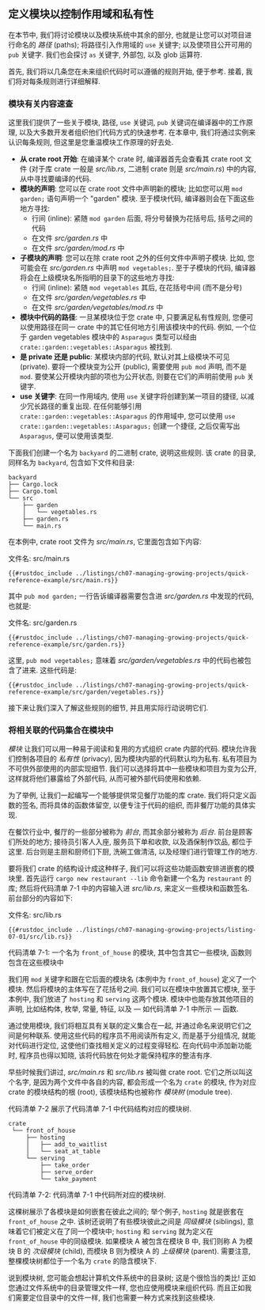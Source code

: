 ## 定义模块以控制作用域和私有性

在本节中, 我们将讨论模块以及模块系统中其余的部分, 也就是让您可以对项目进行命名的
*路径* (paths); 将路径引入作用域的 `use` 关键字; 以及使项目公开可用的 `pub` 关键字.
我们也会探讨 `as` 关键字, 外部包, 以及 glob 运算符.

首先, 我们将以几条您在未来组织代码时可以遵循的规则开始, 便于参考. 接着,
我们将对每条规则进行详细解释.

### 模块有关内容速查

这里我们提供了一些关于模块, 路径, `use` 关键词, `pub` 关键词在编译器中的工作原理,
以及大多数开发者组织他们代码方式的快速参考. 在本章中, 我们将通过实例来认识每条规则,
但这里是您重温模块工作原理的好去处.

- **从 crate root 开始**: 在编译某个 crate 时, 编译器首先会查看其 crate root
  文件 (对于库 crate 一般是 *src/lib.rs*, 二进制 crate 则是 *src/main.rs*)
  中的内容, 从中寻找要编译的代码.
- **模块的声明**: 您可以在 crate root 文件中声明新的模块; 比如您可以用 `mod
  garden;` 语句声明一个 "garden" 模块. 至于模块代码, 编译器则会在下面这些地方寻找:
  - 行间 (inline): 紧随 `mod garden` 后面, 将分号替换为花括号后, 括号之间的代码
  - 在文件 *src/garden.rs* 中
  - 在文件 *src/garden/mod.rs* 中
- **子模块的声明**: 您可以在除 crate root 之外的任何文件中声明子模块. 比如,
  您可能会在 *src/garden.rs* 中声明 `mod vegetables;`.
  至于子模块的代码, 编译器将会在上级模块名所指明的目录下的这些地方寻找:
  - 行间 (inline): 紧随 `mod vegetables` 其后, 在花括号中间 (而不是分号)
  - 在文件 *src/garden/vegetables.rs* 中
  - 在文件 *src/garden/vegetables/mod.rs* 中
- **模块中代码的路径**: 一旦某模块位于您 crate 中, 只要满足私有性规则, 
  您便可以使用路径在同一 crate 中的其它任何地方引用该模块中的代码. 例如, 一个位于
  garden vegetables 模块中的 `Asparagus` 类型可以经由
  `crate::garden::vegetables::Asparagus` 被找到.
- **是 private 还是 public**: 某模块内部的代码, 默认对其上级模块不可见 (private).
  要将一个模块变为公开 (public), 需要使用 `pub mod` 声明, 而不是 `mod`.
  要使某公开模块内部的项也为公开状态, 则要在它们的声明前使用 `pub` 关键字.
- **use 关键字**: 在同一作用域内, 使用 `use` 关键字将创建到某一项目的捷径,
  以减少冗长路径的重复出现. 在任何能够引用 `crate::garden::vegetables::Asparagus`
  的作用域中, 您可以使用 `use crate::garden::vegetables::Asparagus;` 创建一个捷径,
  之后仅需写出 `Asparagus`, 便可以使用该类型.

下面我们创建一个名为 `backyard` 的二进制 crate, 说明这些规则. 该 crate 的目录, 
同样名为 `backyard`, 包含如下文件和目录:

```text
backyard
├── Cargo.lock
├── Cargo.toml
└── src
    ├── garden
    │   └── vegetables.rs
    ├── garden.rs
    └── main.rs
```

在本例中, crate root 文件为 *src/main.rs*, 它里面包含如下内容:

<span class="filename">文件名: src/main.rs</span>

```rust,noplayground,ignore
{{#rustdoc_include ../listings/ch07-managing-growing-projects/quick-reference-example/src/main.rs}}
```

其中 `pub mod garden;` 一行告诉编译器需要包含进 *src/garden.rs* 中发现的代码,
也就是:

<span class="filename">文件名: src/garden.rs</span>

```rust,noplayground,ignore
{{#rustdoc_include ../listings/ch07-managing-growing-projects/quick-reference-example/src/garden.rs}}
```

这里, `pub mod vegetables;` 意味着 *src/garden/vegetables.rs*
中的代码也被包含了进来. 这些代码是:

```rust,noplayground,ignore
{{#rustdoc_include ../listings/ch07-managing-growing-projects/quick-reference-example/src/garden/vegetables.rs}}
```

接下来让我们深入了解这些规则的细节, 并且用实际行动说明它们.

### 将相关联的代码集合在模块中

*模块* 让我们可以用一种易于阅读和复用的方式组织 crate 内部的代码.
模块允许我们控制各项目的 *私有性* (privacy), 因为模块内部的代码默认均为私有.
私有项目为不可供外部使用的内部实现细节. 我们可以选择将其中一些模块和项目为变为公开,
这样就将他们暴露给了外部代码, 从而可被外部代码使用和依赖.

为了举例, 让我们一起编写一个能够提供常见餐厅功能的库 crate. 我们将只定义函数的签名,
而将具体的函数体留空, 以便专注于代码的组织, 而非餐厅功能的具体实现.

在餐饮行业中, 餐厅的一些部分被称为 *前台*, 而其余部分被称为 *后台*.
前台是顾客们所处的地方; 接待员引客人入座, 服务员下单和收款, 以及酒保制作饮品,
都位于这里. 后台则是主厨和厨师们下厨, 洗碗工做清洁, 以及经理们进行管理工作的地方.

要将我们 crate 的结构设计成这种样子, 我们可以将这些功能函数安排进嵌套的模块里.
首先运行 `cargo new restaurant --lib` 命令新建一个名为 `restaurant` 的库;
然后将代码清单 7-1 中的内容输入进 *src/lib.rs*, 来定义一些模块和函数签名.
前台部分的内容如下:

<span class="filename">文件名: src/lib.rs</span>

```rust,noplayground
{{#rustdoc_include ../listings/ch07-managing-growing-projects/listing-07-01/src/lib.rs}}
```

<span class="caption">代码清单 7-1: 一个名为 `front_of_house` 的模块,
其中包含其它一些模块, 函数则包含在这些模块中</span>

我们用 `mod` 关键字和跟在它后面的模块名 (本例中为 `front_of_house`) 定义了一个模块.
然后将模块的主体写在了花括号之间. 我们可以在模块中放置其它模块, 至于本例中, 我们放进了
`hosting` 和 `serving` 这两个模块. 模块中也能存放其他项目的声明, 比如结构体, 枚举,
常量, 特征, 以及 — 如代码清单 7-1 中所示 — 函数.

通过使用模块, 我们将相互具有关联的定义集合在一起, 并通过命名来说明它们之间是何种联系.
使用这些代码的程序员不用阅读所有定义, 而是基于分组情况, 就能对代码进行定位,
这使他们查找相关定义的过程变得轻松. 在向代码中添加新功能时, 程序员也得以知晓,
该将代码放在何处才能保持程序的整洁有序.

早些时候我们讲过, *src/main.rs* 和 *src/lib.rs* 被叫做 crate root.
它们之所以叫这个名字, 是因为两个文件中各自的内容, 都会形成一个名为 `crate` 的模块,
作为对应 crate 的模块结构的根 (root), 该模块结构也被称作 *模块树* (module tree).

代码清单 7-2 展示了代码清单 7-1 中代码结构对应的模块树.

```text
crate
 └── front_of_house
     ├── hosting
     │   ├── add_to_waitlist
     │   └── seat_at_table
     └── serving
         ├── take_order
         ├── serve_order
         └── take_payment
```

<span class="caption">代码清单 7-2: 代码清单 7-1 中代码所对应的模块树. </span>

这棵树展示了各模块是如何嵌套在彼此之间的; 举个例子, `hosting` 就是嵌套在
`front_of_house` 之中. 该树还说明了有些模块彼此之间是 *同级模块* (siblings),
意味着它们被定义在了同一个模块中; `hosting` 和 `serving` 就为定义在
`front_of_house` 中的同级模块. 如果模块 A 被包含在模块 B 中, 我们则称 A 为模块 B
的 *次级模块* (child), 而模块 B 则为模块 A 的 *上级模块* (parent). 需要注意, 
整棵模块树都位于一个名为 `crate` 的隐含模块下.

说到模块树, 您可能会想起计算机文件系统中的目录树; 这是个很恰当的类比!
正如您通过文件系统中的目录管理文件一样, 您也应使用模块来组织代码.
而且正如我们需要定位目录中的文件一样, 我们也需要一种方式来找到这些模块.
